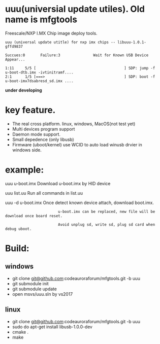 # uuu(universial update utiles). Old name is mfgtools 
Freescale/NXP I.MX Chip image deploy tools.

    uuu (universal update utitle) for nxp imx chips -- libuuu-1.0.1-gffd9837

    Succues:0       Failure:3               Wait for Known USB Device Appear...

    1:11     5/5 [                                        ] SDP: jump -f u-boot-dtb.imx -ivtinitramf....
    2:1      1/5 [===>                                    ] SDP: boot -f u-boot-imx7dsabresd_sd.imx ....


**under developing**

# key feature. 
 - The real cross platform. linux, windows, MacOS(not test yet)
 - Multi devices program support
 - Daemon mode support.
 - Small depedence (only libusb)
 - Firmware (uboot/kernel) use WCID to auto load winusb drvier in windows side.

# example:
  uuu u-boot.imx            Download u-boot.imx by HID device
  
  uuu list.uu               Run all commands in list.uu
  
  uuu -d u-boot.imx         Once detect known device attach, download boot.imx. 
                            
                            u-boot.imx can be replaced, new file will be download once board reset.
                            
                            Avoid unplug sd, write sd, plug sd card when debug uboot.

# Build:

## windows
- git clone git@github.com:codeauroraforum/mfgtools.git -b uuu
- git submodule init
- git submodule update
- open msvs/uuu.sln by vs2017

## linux
- git clone git@github.com:codeauroraforum/mfgtools.git -b uuu
- sudo do apt-get install libusb-1.0.0-dev
- cmake .
- make
